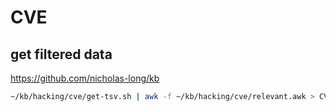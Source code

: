 # CVE

## get filtered data
https://github.com/nicholas-long/kb
```bash
~/kb/hacking/cve/get-tsv.sh | awk -f ~/kb/hacking/cve/relevant.awk > CVE-filtered.tsv
```
